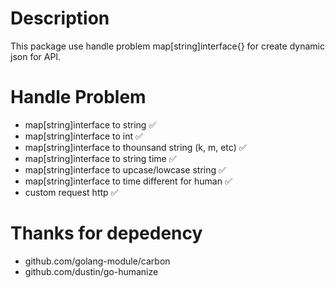 # Description
This package use handle problem map[string]interface{} for create dynamic json for API.<br/>

# Handle Problem 

- map[string]interface to string ✅
- map[string]interface to int ✅
- map[string]interface to thounsand string (k, m, etc) ✅
- map[string]interface to string time ✅
- map[string]interface to upcase/lowcase string ✅
- map[string]interface to time different for human ✅
- custom request http ✅


# Thanks for depedency
- github.com/golang-module/carbon     <br/>
- github.com/dustin/go-humanize       <br/>
